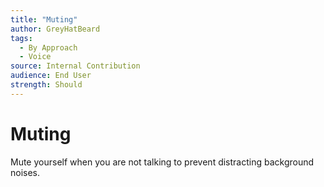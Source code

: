 ```yaml
---
title: "Muting"
author: GreyHatBeard
tags: 
  - By Approach
  - Voice
source: Internal Contribution
audience: End User
strength: Should
---
```

# Muting

Mute yourself when you are not talking to prevent distracting background noises.